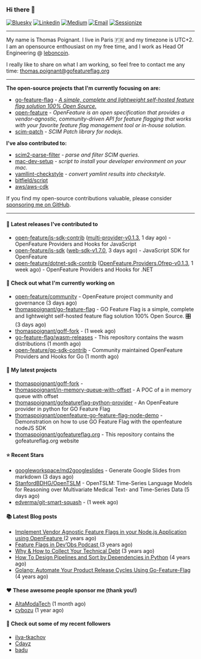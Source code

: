 ### Hi there 👋
[![Bluesky](https://img.shields.io/badge/Bluesky-0285FF?logo=bluesky&logoColor=fff)](https://bsky.app/profile/thomaspoignant.bsky.social)
[![Linkedin](https://img.shields.io/badge/LinkedIn--_.svg?style=social&logo=linkedin)](https://www.linkedin.com/in/poignantthomas/)
[![Medium](https://img.shields.io/badge/medium--_.svg?style=social&logo=medium)](https://thomaspoignant.medium.com/)
[![Email](https://img.shields.io/badge/email--_.svg?logo=Gmail&style=social)](mailto:thomas.poignant@gmail.com)
[![Sessionize](https://img.shields.io/badge/-Sessionize-1AB394?style=flat&logo=sessionize&logoColor=white)](https://sessionize.com/thomas-poignant/)

-----------

My name is Thomas Poignant. I live in Paris 🇫🇷 and my timezone is UTC+2.  
I am an opensource enthousiast on my free time, and I work as Head Of Engineering @ [leboncoin](https://www.leboncoin.fr/).

I really like to share on what I am working, so feel free to contact me any time: thomas.poignant@gofeatureflag.org

-----------

**The open-source projects that I'm currently focusing on are:**
- [go-feature-flag](https://github.com/thomaspoignant/go-feature-flag) _- [A simple, complete and lightweight self-hosted feature flag solution 100% Open Source.](https://gofeatureflag.org)_ 
- [open-feature](https://github.com/open-feature) _- OpenFeature is an open specification that provides a vendor-agnostic, community-driven API for feature flagging that works with your favorite feature flag management tool or in-house solution._
- [scim-patch](https://github.com/thomaspoignant/scim-patch) _- SCIM Patch library for nodejs._

**I've also contributed to:**
- [scim2-parse-filter](https://github.com/thomaspoignant/scim2-parse-filter) _- parse and filter SCIM queries._
- [mac-dev-setup](https://github.com/thomaspoignant/mac-dev-setup) _- script to install your developer environment on your mac._
- [yamllint-checkstyle](https://github.com/thomaspoignant/yamllint-checkstyle) _- convert yamlint results into checkstyle_.
- [bitfield/script](https://github.com/bitfield/script)
- [aws/aws-cdk](https://github.com/aws/aws-cdk)

If you find my open-source contributions valuable, please consider [sponsoring me on GitHub](https://github.com/sponsors/thomaspoignant/).

-----------
#### 🚀 Latest releases I've contributed to

- [open-feature/js-sdk-contrib](https://github.com/open-feature/js-sdk-contrib) ([multi-provider-v0.1.3](https://github.com/open-feature/js-sdk-contrib/releases/tag/multi-provider-v0.1.3), 1 day ago) - OpenFeature Providers and Hooks for JavaScript
- [open-feature/js-sdk](https://github.com/open-feature/js-sdk) ([web-sdk-v1.7.0](https://github.com/open-feature/js-sdk/releases/tag/web-sdk-v1.7.0), 3 days ago) - JavaScript SDK for OpenFeature
- [open-feature/dotnet-sdk-contrib](https://github.com/open-feature/dotnet-sdk-contrib) ([OpenFeature.Providers.Ofrep-v0.1.3](https://github.com/open-feature/dotnet-sdk-contrib/releases/tag/OpenFeature.Providers.Ofrep-v0.1.3), 1 week ago) - OpenFeature Providers and Hooks for .NET

#### 👷 Check out what I'm currently working on

- [open-feature/community](https://github.com/open-feature/community) - OpenFeature project community and governance (3 days ago)
- [thomaspoignant/go-feature-flag](https://github.com/thomaspoignant/go-feature-flag) - GO Feature Flag is a simple, complete and lightweight self-hosted feature flag solution 100% Open Source. 🎛️ (3 days ago)
- [thomaspoignant/goff-fork](https://github.com/thomaspoignant/goff-fork) -  (1 week ago)
- [go-feature-flag/wasm-releases](https://github.com/go-feature-flag/wasm-releases) - This repository contains the wasm distributions (1 month ago)
- [open-feature/go-sdk-contrib](https://github.com/open-feature/go-sdk-contrib) - Community maintained OpenFeature Providers and Hooks for Go (1 month ago)

#### 🌱 My latest projects

- [thomaspoignant/goff-fork](https://github.com/thomaspoignant/goff-fork) - 
- [thomaspoignant/in-memory-queue-with-offset](https://github.com/thomaspoignant/in-memory-queue-with-offset) - A POC of a in memory queue with offset
- [thomaspoignant/gofeatureflag-python-provider](https://github.com/thomaspoignant/gofeatureflag-python-provider) - An OpenFeature provider in python for GO Feature Flag
- [thomaspoignant/openfeature-go-feature-flag-node-demo](https://github.com/thomaspoignant/openfeature-go-feature-flag-node-demo) - Demonstration on how to use GO Feature Flag with the openfeature nodeJS SDK
- [thomaspoignant/gofeatureflag.org](https://github.com/thomaspoignant/gofeatureflag.org) - This repository contains the gofeatureflag.org website

#### ⭐ Recent Stars

- [googleworkspace/md2googleslides](https://github.com/googleworkspace/md2googleslides) - Generate Google Slides from markdown (3 days ago)
- [StanfordBDHG/OpenTSLM](https://github.com/StanfordBDHG/OpenTSLM) - OpenTSLM: Time-Series Language Models for Reasoning over Multivariate Medical Text- and Time-Series Data (5 days ago)
- [edverma/git-smart-squash](https://github.com/edverma/git-smart-squash) -  (1 week ago)

#### 📚 Latest Blog posts

- [Implement Vendor Agnostic Feature Flags in your Node.js Application using OpenFeature ](https://faun.pub/implement-vendor-agnostic-feature-flags-in-your-node-js-application-using-openfeature-b89fde448f6c?source=rss-9a58464dd8e9------2) (2 years ago)
- [ Feature Flags in Dev’Obs Podcast ](https://thomaspoignant.medium.com/feature-flags-in-devobs-podcast-ec11079f8a4b?source=rss-9a58464dd8e9------2) (3 years ago)
- [Why &amp; How to Collect Your Technical Debt](https://medium.com/geekculture/why-how-to-collect-your-technical-debt-bd917960eee?source=rss-9a58464dd8e9------2) (3 years ago)
- [How To Design Pipelines and Sort by Dependencies in Python](https://medium.com/better-programming/how-to-design-pipelines-and-sort-by-dependencies-in-python-ed876495a826?source=rss-9a58464dd8e9------2) (4 years ago)
- [Golang: Automate Your Product Release Cycles Using Go-Feature-Flag](https://medium.com/better-programming/automate-your-product-release-cycles-using-go-feature-flag-6ab73f869f?source=rss-9a58464dd8e9------2) (4 years ago)

#### ❤️ These awesome people sponsor me (thank you!)

- [AltaModaTech](https://github.com/AltaModaTech) (1 month ago)
- [cybozu](https://github.com/cybozu) (1 year ago)

#### 👯 Check out some of my recent followers

- [ilya-tkachov](https://github.com/ilya-tkachov)
- [Cdayz](https://github.com/Cdayz)
- [badu](https://github.com/badu)
